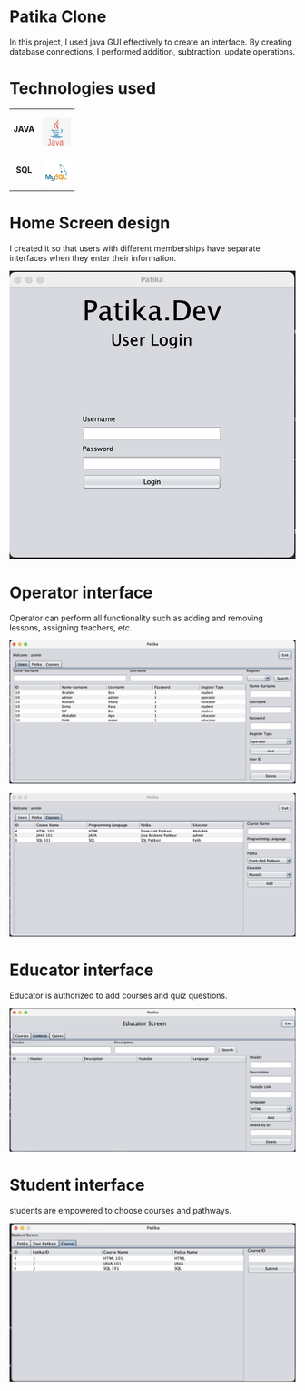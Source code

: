 # Patika Clone  

In this project, I used java GUI effectively to create an interface. By creating database connections, I performed addition, subtraction, update operations.

# Technologies used

<table>
  <tr>
    <td align="center" >
      <b>JAVA</b>
    </td>
    <td align="center" style="padding-top: 15px;">
      <img alt="Java" src="Java.png" width="50" height="50" />
    </td>
  </tr>
 <tr>
    <td align="center" >
      <b>SQL</b>
    </td>
    <td align="center" style="padding-top: 15px;">
      <img alt="SQL" src="mySql.png" width="50" height="50" />
    </td>
  </tr>
</table>

# Home Screen design
I created it so that users with different memberships have separate interfaces when they enter their information.



![Login.png](image%2FLogin.png)




# Operator interface

Operator can perform all functionality such as adding and removing lessons, assigning teachers, etc.

![Patika.png](image%2FPatika.png)

![Courses.png](image%2FCourses.png)

# Educator interface

Educator is authorized to add courses and quiz questions.

![Educator.png](image%2FEducator.png)

# Student interface

students are empowered to choose courses and pathways.

![student.png](image%2Fstudent.png)